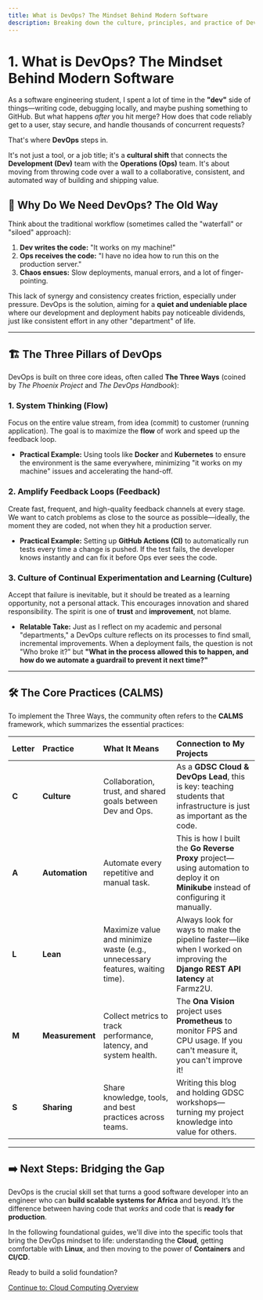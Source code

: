 ```yaml
---
title: What is DevOps? The Mindset Behind Modern Software
description: Breaking down the culture, principles, and practice of DevOps, and how it connects to real-world projects, from a GDSC lead's perspective.
---
```


# 1. What is DevOps? The Mindset Behind Modern Software

As a software engineering student, I spent a lot of time in the **"dev"** side of things—writing code, debugging locally, and maybe pushing something to GitHub. But what happens *after* you hit merge? How does that code reliably get to a user, stay secure, and handle thousands of concurrent requests?

That's where **DevOps** steps in.

It's not just a tool, or a job title; it's a **cultural shift** that connects the **Development (Dev)** team with the **Operations (Ops)** team. It's about moving from throwing code over a wall to a collaborative, consistent, and automated way of building and shipping value.

## 🤔 Why Do We Need DevOps? The Old Way

Think about the traditional workflow (sometimes called the "waterfall" or "siloed" approach):

1.  **Dev writes the code:** "It works on my machine!"
2.  **Ops receives the code:** "I have no idea how to run this on the production server."
3.  **Chaos ensues:** Slow deployments, manual errors, and a lot of finger-pointing.

This lack of synergy and consistency creates friction, especially under pressure. DevOps is the solution, aiming for a **quiet and undeniable place** where our development and deployment habits pay noticeable dividends, just like consistent effort in any other "department" of life.

---

## 🏗️ The Three Pillars of DevOps

DevOps is built on three core ideas, often called **The Three Ways** (coined by *The Phoenix Project* and *The DevOps Handbook*):

### 1. System Thinking (Flow)
Focus on the entire value stream, from idea (commit) to customer (running application). The goal is to maximize the **flow** of work and speed up the feedback loop.
* **Practical Example:** Using tools like **Docker** and **Kubernetes** to ensure the environment is the same everywhere, minimizing "it works on my machine" issues and accelerating the hand-off.

### 2. Amplify Feedback Loops (Feedback)
Create fast, frequent, and high-quality feedback channels at every stage. We want to catch problems as close to the source as possible—ideally, the moment they are coded, not when they hit a production server.
* **Practical Example:** Setting up **GitHub Actions (CI)** to automatically run tests every time a change is pushed. If the test fails, the developer knows instantly and can fix it before Ops ever sees the code.

### 3. Culture of Continual Experimentation and Learning (Culture)
Accept that failure is inevitable, but it should be treated as a learning opportunity, not a personal attack. This encourages innovation and shared responsibility. The spirit is one of **trust** and **improvement**, not blame.
* **Relatable Take:** Just as I reflect on my academic and personal "departments," a DevOps culture reflects on its processes to find small, incremental improvements. When a deployment fails, the question is not "Who broke it?" but **"What in the process allowed this to happen, and how do we automate a guardrail to prevent it next time?"**

---

## 🛠️ The Core Practices (CALMS)

To implement the Three Ways, the community often refers to the **CALMS** framework, which summarizes the essential practices:

| Letter | Practice | What It Means | Connection to My Projects |
| :--- | :--- | :--- | :--- |
| **C** | **Culture** | Collaboration, trust, and shared goals between Dev and Ops. | As a **GDSC Cloud & DevOps Lead**, this is key: teaching students that infrastructure is just as important as the code. |
| **A** | **Automation** | Automate every repetitive and manual task. | This is how I built the **Go Reverse Proxy** project—using automation to deploy it on **Minikube** instead of configuring it manually. |
| **L** | **Lean** | Maximize value and minimize waste (e.g., unnecessary features, waiting time). | Always look for ways to make the pipeline faster—like when I worked on improving the **Django REST API latency** at Farmz2U. |
| **M** | **Measurement** | Collect metrics to track performance, latency, and system health. | The **Ona Vision** project uses **Prometheus** to monitor FPS and CPU usage. If you can't measure it, you can't improve it! |
| **S** | **Sharing** | Share knowledge, tools, and best practices across teams. | Writing this blog and holding GDSC workshops—turning my project knowledge into value for others. |

---

## ➡️ Next Steps: Bridging the Gap

DevOps is the crucial skill set that turns a good software developer into an engineer who can **build scalable systems for Africa** and beyond. It’s the difference between having code that *works* and code that is **ready for production**.

In the following foundational guides, we'll dive into the specific tools that bring the DevOps mindset to life: understanding the **Cloud**, getting comfortable with **Linux**, and then moving to the power of **Containers** and **CI/CD**.

Ready to build a solid foundation?

[Continue to: Cloud Computing Overview](/foundations/cloud-overview)
